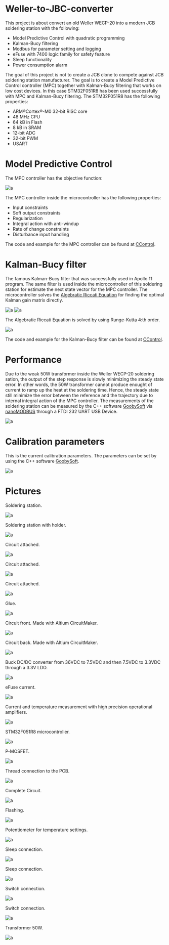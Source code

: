 # Weller-to-JBC-converter

This project is about convert an old Weller WECP-20 into a modern JCB soldering station with the following: 

* Model Predictive Control with quadratic programming
* Kalman-Bucy filtering
* Modbus for parameter setting and logging
* eFuse with 7400 logic family for safety feature
* Sleep functionality
* Power consumption alarm 

The goal of this project is not to create a JCB clone to compete against JCB soldering station manufacturer. The goal is to create
a Model Predictive Control controller (MPC) together with Kalman-Bucy filtering that works on low cost devices. In this case STM32F051R8 has been used successfully with MPC and Kalman-Bucy filtering. The STM32F051R8 has the following properties:

* ARM®Cortex®-M0 32-bit RISC core
* 48 MHz CPU
* 64 kB in Flash
* 8 kB in SRAM
* 12-bit ADC
* 32-bit PWM
* USART

# Model Predictive Control

The MPC controller has the objective function:

![a](https://github.com/DanielMartensson/Weller-to-JBC-converter/blob/main/Pictures/Objective%20function.png?raw=true)

The MPC controller inside the microcontroller has the following properties:

* Input constraints
* Soft output constraints
* Regularization
* Integral action with anti-windup
* Rate of change constraints
* Disturbance input handling

The code and example for the MPC controller can be found at [CControl](https://github.com/DanielMartensson/CControl).

# Kalman-Bucy filter

The famous Kalman-Bucy filter that was successfully used in Apollo 11 program. The same filter is used inside the microcontroller of this soldering station for estimate the next state vector for the MPC controller. The microcontroller solves the [Algebratic Riccati Equation](https://en.wikipedia.org/wiki/Algebraic_Riccati_equation) for finding the optimal Kalman gain matrix directly.

![a](https://github.com/DanielMartensson/Weller-to-JBC-converter/blob/main/Pictures/DARE.png?raw=true)
![a](https://github.com/DanielMartensson/Weller-to-JBC-converter/blob/main/Pictures/LQR.png?raw=true)

The Algebratic Riccati Equation is solved by using Runge-Kutta 4:th order.

![a](https://github.com/DanielMartensson/Weller-to-JBC-converter/blob/main/Pictures/RK4.png?raw=true)

The code and example for the Kalman-Bucy filter can be found at [CControl](https://github.com/DanielMartensson/CControl).

# Performance

Due to the weak 50W transformer inside the Weller WECP-20 soldering sation, the output of the step response is slowly minimizing the steady state error. In other words, the 50W transformer cannot produce enought of current to ramp up the heat at the soldering time. Hence, the steady state still minimize the error between the reference and the trajectory due to internal integral action of the MPC controller. The measurements of the soldering station can be measured by the C++ software [GoobySoft](https://github.com/DanielMartensson/GoobySoft) via [nanoMODBUS](https://github.com/debevv/nanoMODBUS) through a FTDI 232 UART USB Device.

![a](https://github.com/DanielMartensson/Weller-to-JBC-converter/blob/main/Pictures/Feedback%20control%20MPC.png?raw=true)

# Calibration parameters

This is the current calibration parameters. The parameters can be set by using the C++ software [GoobySoft](https://github.com/DanielMartensson/GoobySoft).

![a](https://github.com/DanielMartensson/Weller-to-JBC-converter/blob/main/Pictures/Calibration%20&%20settings.png?raw=true)

# Pictures

Soldering station.

![a](https://github.com/DanielMartensson/Weller-to-JBC-converter/blob/main/Pictures/Weller%20WECP-20.jpg?raw=true)

Soldering station with holder.

![a](https://github.com/DanielMartensson/Weller-to-JBC-converter/blob/main/Pictures/Soldering%20station.jpg?raw=true)

Circuit attached.

![a](https://github.com/DanielMartensson/Weller-to-JBC-converter/blob/main/Pictures/Circuit%20attached%201.jpg?raw=true)

Circuit attached.

![a](https://github.com/DanielMartensson/Weller-to-JBC-converter/blob/main/Pictures/Circuit%20attached%202.jpg?raw=true)

Circuit attached.

![a](https://github.com/DanielMartensson/Weller-to-JBC-converter/blob/main/Pictures/Attachment.jpg?raw=true)

Glue.

![a](https://github.com/DanielMartensson/Weller-to-JBC-converter/blob/main/Pictures/Glue.jpg?raw=true)

Circuit front. Made with Altium CircuitMaker.

![a](https://github.com/DanielMartensson/Weller-to-JBC-converter/blob/main/Pictures/Circuit%20front.png?raw=true)

Circuit back. Made with Altium CircuitMaker.

![a](https://github.com/DanielMartensson/Weller-to-JBC-converter/blob/main/Pictures/Circuit%20back.png?raw=true)

Buck DC/DC converter from 36VDC to 7.5VDC and then 7.5VDC to 3.3VDC through a 3.3V LDO.

![a](https://github.com/DanielMartensson/Weller-to-JBC-converter/blob/main/Pictures/Buck%20converter.jpg?raw=true)

eFuse current.

![a](https://github.com/DanielMartensson/Weller-to-JBC-converter/blob/main/Pictures/Current%20limit.jpg?raw=true)

Current and temperature measurement with high precision operational amplifiers.

![a](https://github.com/DanielMartensson/Weller-to-JBC-converter/blob/main/Pictures/Measurement.jpg?raw=true)

STM32F051R8 microcontroller.

![a](https://github.com/DanielMartensson/Weller-to-JBC-converter/blob/main/Pictures/Microcontroller.jpg?raw=true)

P-MOSFET.

![a](https://github.com/DanielMartensson/Weller-to-JBC-converter/blob/main/Pictures/P-MOS.jpg?raw=true)

Thread connection to the PCB.

![a](https://github.com/DanielMartensson/Weller-to-JBC-converter/blob/main/Pictures/Thread.jpg?raw=true)

Complete Circuit.

![a](https://github.com/DanielMartensson/Weller-to-JBC-converter/blob/main/Pictures/Complete.jpg?raw=true)

Flashing.

![a](https://github.com/DanielMartensson/Weller-to-JBC-converter/blob/main/Pictures/Flashing.jpg?raw=true)

Potentiometer for temperature settings.

![a](https://github.com/DanielMartensson/Weller-to-JBC-converter/blob/main/Pictures/Potentiometer.jpg?raw=true)

Sleep connection.

![a](https://github.com/DanielMartensson/Weller-to-JBC-converter/blob/main/Pictures/Sleep%20connection%201.jpg?raw=true)

Sleep connection.

![a](https://github.com/DanielMartensson/Weller-to-JBC-converter/blob/main/Pictures/Sleep%20connection%202.jpg?raw=true)

Switch connection.

![a](https://github.com/DanielMartensson/Weller-to-JBC-converter/blob/main/Pictures/Switch%20connection%201.jpg?raw=true)

Switch connection.

![a](https://github.com/DanielMartensson/Weller-to-JBC-converter/blob/main/Pictures/Switch%20connection%202.jpg?raw=true)

Transformer 50W.

![a](https://github.com/DanielMartensson/Weller-to-JBC-converter/blob/main/Pictures/Transformator.jpg?raw=true)


